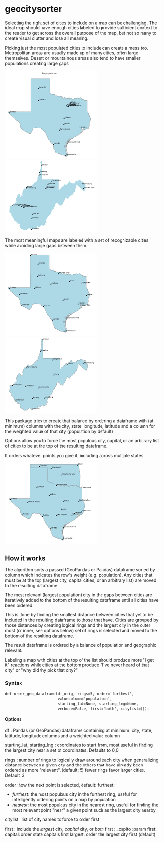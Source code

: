 # geocitysorter

Selecting the right set of cities to include on a map can be challenging. The ideal map should have enough cities
labeled to provide sufficient context to the reader to get across the overall purpose of the map, but not so many to
create visual clutter and lose all meaning.

Picking just the most populated cities to include can create a mess too. Metropolitan areas are usually made up of many
cities, often large themselves. Desert or mountainous areas also tend to have smaller
populations creating large gaps

<img src="https://raw.githubusercontent.com/rtphokie/geocitysorter/main/images/Texas_pop.png" alt="drawing" width="300"/>
<img src="https://raw.githubusercontent.com/rtphokie/geocitysorter/main/images/West Virginia_pop.png" alt="drawing" width="300"/>

The most meaningful maps are labeled with a set of recognizable cities while avoiding
large gaps between them.

<img src="https://raw.githubusercontent.com/rtphokie/geocitysorter/main/images/Texas_geopop.png" alt="drawing" width="300"/>
<img src="https://raw.githubusercontent.com/rtphokie/geocitysorter/main/images/West Virginia_geopop.png" alt="drawing" width="300"/>

This package tries to create that balance by ordering a dataframe with (at minimum) columns
with the city, state, longitude, latitude and a column for the weighted value of that 
city (population by default)

Options allow you to force the most populous city, capital, or an arbitrary list of cities
to be at the top of the resulting dataframe.

It orders whatever points you give it, including across multiple states

<img src="https://raw.githubusercontent.com/rtphokie/geocitysorter/main/images/Texas_Oklahoma_geopop.png" alt="drawing" width="300"/>

## How it works

The algorithm sorts a passed (GeoPandas or Pandas) dataframe sorted by column which
indicates the row's weight (e.g. population). Any cities that must be at the top
(largest city, capital cities, or an arbitrary list) are moved to the resulting
dataframe.

The most relevant (largest population) city in the gaps between cities are 
iteratively added to the bottom of the resulting dataframe until all cities have 
been ordered.

This is done by finding the smallest distance between cities that yet to be included
in the resulting dataframe to those that have. Cities are grouped by those distances
by creating logical rings and the largest city in the outer most (or inner, see options
below) set of rings is selected and moved to the bottom of the resulting dataframe.

The result dataframe is ordered by a balance of population and geographic relevant.

Labeling a map with cities at the top of the list should produce more "I get it"
reactions while cities at the bottom produce "I've never heard of that city" or "why
did thy pick that city?"


### Syntax

```
def order_geo_dataframe(df_orig, rings=5, order='furthest', 
                        valuecolumn='population', 
                        starting_lat=None, starting_lng=None, 
                        verbose=False, first='both', citylist=[]):
```

#### Options

df
: Pandas (or GeoPandas) dataframe containing at minimum: city, state, latitude, longitude columns
  and a weighted value column

starting_lat, starting_lng
: coordinates to start from, most useful in finding the largest city near a set
of coordinates.  Defaults to 0,0


rings
: number of rings to logically draw around each city when generalizing distance between a given city and
                    the others that have already been ordered as more "relevant".  (default: 5)
                    fewer rings favor larger cities.  Default: 3

order
:how the next point is selected, default: furthest:
* _furthest_: the most populous city in the furthest ring, useful for intelligently ordering
                              points on a map by population 
* _nearest_: the most populous city in the nearest ring, useful for finding the most relevant
                             point "near" a given point such as the largest city nearby

citylist
: list of city names to force to order first

first 
: include the _largest_ city, _capital_ city, or _both_ first
: _capito    :param first:   capital: order state capitals first
                    largest: order the largest city first (default)
